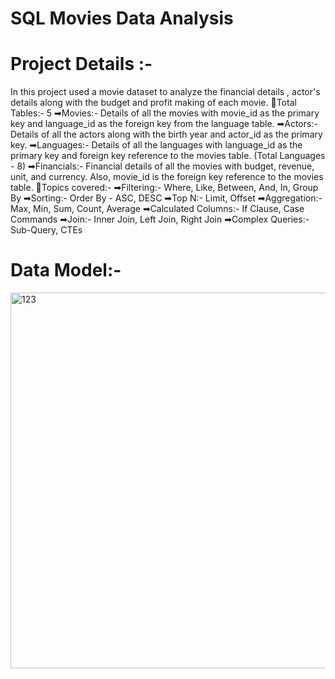 # SQL Movies Data Analysis

# Project Details :-
In this project used a movie dataset to analyze the financial details , actor's details along with the budget and profit making of each movie.
📌Total Tables:- 5
➡Movies:-
Details of all the movies with movie_id as the primary key and language_id as the foreign key from the language table.
➡Actors:-
Details of all the actors along with the birth year and actor_id as the primary key.
➡Languages:-
Details of all the languages with language_id as the primary key and foreign key reference to the movies table. (Total Languages - 8)
➡Financials:-
Financial details of all the movies with budget, revenue, unit, and currency.
Also, movie_id is the foreign key reference to the movies table.
📌Topics covered:- 
➡Filtering:-
Where, Like, Between, And, In, Group By
➡Sorting:-
Order By - ASC, DESC
➡Top N:-
Limit, Offset
➡Aggregation:-
Max, Min, Sum, Count, Average
➡Calculated Columns:-
If Clause, Case Commands
➡Join:-
Inner Join, Left Join, Right Join
➡Complex Queries:- 
Sub-Query, CTEs

# Data Model:-
<img width="601" alt="123" src="https://github.com/Trilochan-Tripathy/SQL-Movies-Data-Analysis/assets/141568396/cb0c22ae-05c0-4f56-94d6-e34d3ae125f2">
